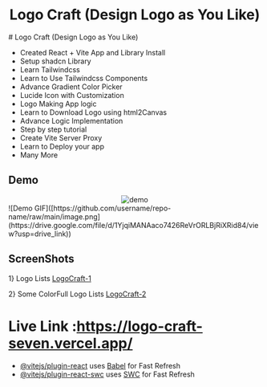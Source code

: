 <div align="center">

<h1>Logo Craft (Design Logo as You Like)</h1>
</div>
# Logo Craft (Design Logo as You Like)

- Created  React + Vite App and Library Install
- Setup shadcn Library
- Learn Tailwindcss 
- Learn to Use Tailwindcss Components
- Advance Gradient Color Picker
- Lucide Icon with Customization
- Logo Making App logic
- Learn to Download Logo using html2Canvas 
- Advance Logic Implementation
-  Step by step tutorial
- Create Vite Server Proxy
- Learn to Deploy your app
- Many More
## Demo

<div align="center">
<img src="./Logocraft_2.gif" alt="demo" />
</div>![Demo GIF]([https://github.com/username/repo-name/raw/main/image.png](https://drive.google.com/file/d/1YjqiMANAaco7426ReVrORLBjRiXRid84/view?usp=drive_link))



## ScreenShots
1} Logo Lists 
[LogoCraft-1](https://github.com/user-attachments/assets/8c05cbc3-dd53-4272-93e6-c539f94981d2)

2} Some ColorFull Logo Lists
[LogoCraft-2](https://github.com/user-attachments/assets/bb188809-aa52-4bf4-ac4a-ff4f190181cb)


# Live Link :https://logo-craft-seven.vercel.app/
- [@vitejs/plugin-react](https://github.com/vitejs/vite-plugin-react/blob/main/packages/plugin-react/README.md) uses [Babel](https://babeljs.io/) for Fast Refresh
- [@vitejs/plugin-react-swc](https://github.com/vitejs/vite-plugin-react-swc) uses [SWC](https://swc.rs/) for Fast Refresh
